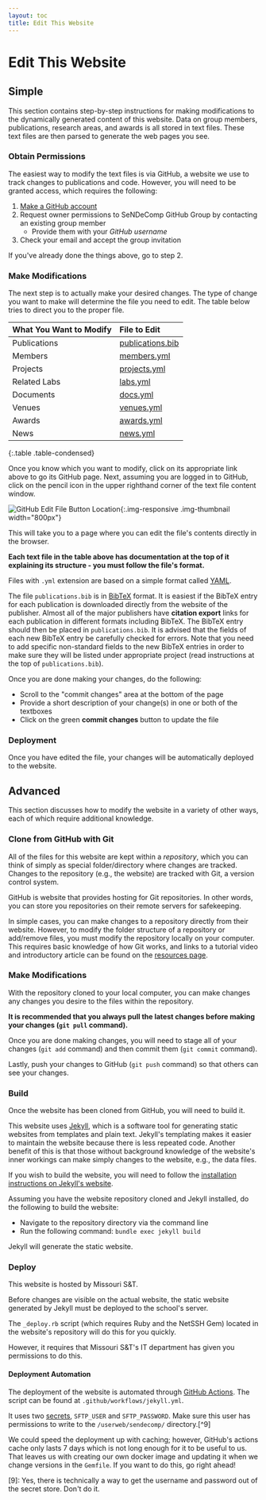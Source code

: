 ```yaml
---
layout: toc
title: Edit This Website
---
```


# Edit This Website

## Simple

This section contains step-by-step instructions for making modifications to the dynamically generated content of this website.
Data on group members, publications, research areas, and awards is all stored in text files.
These text files are then parsed to generate the web pages you see.

### Obtain Permissions

The easiest way to modify the text files is via GitHub, a website we use to track changes to publications and code.
However, you will need to be granted access, which requires the following:

1. [Make a GitHub account](https://www.github.com/join)
2. Request owner permissions to SeNDeComp GitHub Group by contacting an existing group member
    - Provide them with your *GitHub username*
3. Check your email and accept the group invitation

If you've already done the things above, go to step 2.

### Make Modifications

The next step is to actually make your desired changes.
The type of change you want to make will determine the file you need to edit.
The table below tries to direct you to the proper file.

| What You Want to Modify | File to Edit          |
| :---------------------- | :-------------------- |
| Publications            | [publications.bib][1] |
| Members                 | [members.yml][2]      |
| Projects                | [projects.yml][3]     |
| Related Labs            | [labs.yml][4]         |
| Documents               | [docs.yml][5]         |
| Venues                  | [venues.yml][6]       |
| Awards                  | [awards.yml][7]       |
| News                    | [news.yml][8]         |
{:.table .table-condensed}

Once you know which you want to modify, click on its appropriate link above to go its GitHub page.
Next, assuming you are logged in to GitHub, click on the pencil icon in the upper righthand corner of the text file content window.

![GitHub Edit File Button Location](edit-yml-figure-1.png){:.img-responsive .img-thumbnail width="800px"}

This will take you to a page where you can edit the file's contents directly in the browser.

**<i class="fa fa-exclamation-triangle"></i>
Each text file in the table above has documentation at the top of it explaining its structure - you must follow the file's format.**

Files with `.yml` extension are based on a simple format called [YAML](https://en.wikipedia.org/wiki/YAML).

The file `publications.bib` is in [BibTeX](https://en.wikipedia.org/wiki/BibTeX) format. It is easiest if the BibTeX entry for each publication is downloaded directly from the website of the publisher. Almost all of the major publishers have **citation export** links for each publication in different formats including BibTeX. The BibTeX entry should then be placed in `publications.bib`. It is advised that the fields of each new BibTeX entry be carefully checked for errors. Note that you need to add specific non-standard fields to the new BibTeX entries in order to make sure they will be listed under appropriate project (read instructions at the top of `publications.bib`).

Once you are done making your changes, do the following:

- Scroll to the "commit changes" area at the bottom of the page
- Provide a short description of your change(s) in one or both of the textboxes
- Click on the green **commit changes** button to update the file

### Deployment

Once you have edited the file, your changes will be automatically deployed to the website.

## Advanced

This section discusses how to modify the website in a variety of other ways, each of which require additional knowledge.

### Clone from GitHub with Git

All of the files for this website are kept within a *repository*, which you can think of simply as special folder/directory where changes are tracked.
Changes to the repository (e.g., the website) are tracked with Git, a version control system.

GitHub is website that provides hosting for Git repositories.
In other words, you can store you repositories on their remote servers for safekeeping.

In simple cases, you can make changes to a repository directly from their website.
However, to modify the folder structure of a repository or add/remove files, you must modify the repository locally on your computer.
This requires basic knowledge of how Git works, and links to a tutorial video and introductory article can be found on the [resources page]({{site.baseurl}}/resources).

### Make Modifications

With the repository cloned to your local computer, you can make changes any changes you desire to the files within the repository.

**It is recommended that you always pull the latest changes before making your changes (`git pull` command).**

Once you are done making changes, you will need to stage all of your changes (`git add` command) and then commit them (`git commit` command).

Lastly, push your changes to GitHub (`git push` command) so that others can see your changes.

### Build

Once the website has been cloned from GitHub, you will need to build it.

This website uses [Jekyll](http://jekyllrb.com/), which is a software tool for generating static websites from templates and plain text.
Jekyll's templating makes it easier to maintain the website because there is less repeated code.
Another benefit of this is that those without background knowledge of the website's inner workings can make simply changes to the website, e.g., the data files.

If you wish to build the website, you will need to follow the [installation instructions on Jekyll's website](http://jekyllrb.com/docs/installation/).

Assuming you have the website repository cloned and Jekyll installed, do the following to build the website:

- Navigate to the repository directory via the command line
- Run the following command: `bundle exec jekyll build`

Jekyll will generate the static website.

### Deploy

This website is hosted by Missouri S&amp;T.

Before changes are visible on the actual website, the static website generated by Jekyll must be deployed to the school's server.

The `_deploy.rb` script (which requires Ruby and the NetSSH Gem) located in the website's repository will do this for you quickly.

However, it requires that Missouri S&amp;T's IT department has given you permissions to do this.

#### Deployment Automation

The deployment of the website is automated through [GitHub Actions](https://help.github.com/en/actions).
The script can be found at `.github/workflows/jekyll.yml`.

It uses two [secrets](https://github.com/sendecomp/sendecomp-website/settings/secrets), `SFTP_USER` and `SFTP_PASSWORD`.
Make sure this user has permissions to write to the `/userweb/sendecomp/` directory.[^9]

We could speed the deployment up with caching; however, GitHub's actions cache only lasts 7 days which is not long enough for it to be useful to us.
That leaves us with creating our own docker image and updating it when we change versions in the `Gemfile`.
If you want to do this, go right ahead!

[1]: https://github.com/sendecomp/sendecomp-website/blob/master/_data/publications.bib
[2]: https://github.com/sendecomp/sendecomp-website/blob/master/_data/members.yml
[3]: https://github.com/sendecomp/sendecomp-website/blob/master/_data/projects.yml
[4]: https://github.com/sendecomp/sendecomp-website/blob/master/_data/labs.yml
[5]: https://github.com/sendecomp/sendecomp-website/blob/master/_data/docs.yml
[6]: https://github.com/sendecomp/sendecomp-website/blob/master/_data/venues.yml
[7]: https://github.com/sendecomp/sendecomp-website/blob/master/_data/awards.yml
[8]: https://github.com/sendecomp/sendecomp-website/blob/master/_data/news.yml
[9]: Yes, there is technically a way to get the username and password out of the secret store. Don't do it.
